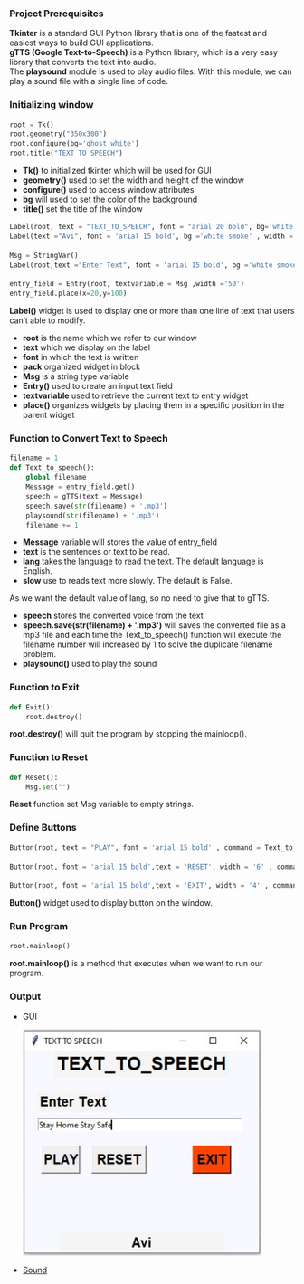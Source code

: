 ### Project Prerequisites
**Tkinter** is a standard GUI Python library that is one of the fastest and easiest ways to build GUI applications. <br>
**gTTS (Google Text-to-Speech)** is a Python library, which is a very easy library that converts the text into audio. <br>
The **playsound** module is used to play audio files. With this module, we can play a sound file with a single line of code. <br>

### Initializing window
```python
root = Tk()
root.geometry("350x300") 
root.configure(bg='ghost white')
root.title("TEXT TO SPEECH")
```
- **Tk()** to initialized tkinter which will be used for GUI <br>
- **geometry()** used to set the width and height of the window <br>
- **configure()** used to access window attributes <br>
- **bg** will used to set the color of the background <br>
- **title()** set the title of the window <br>

```python
Label(root, text = "TEXT_TO_SPEECH", font = "arial 20 bold", bg='white smoke').pack()
Label(text ="Avi", font = 'arial 15 bold', bg ='white smoke' , width = '20').pack(side = 'bottom')

Msg = StringVar()
Label(root,text ="Enter Text", font = 'arial 15 bold', bg ='white smoke').place(x=20,y=60)

entry_field = Entry(root, textvariable = Msg ,width ='50')
entry_field.place(x=20,y=100)
```
**Label()** widget is used to display one or more than one line of text that users can’t able to modify. <br>

- **root** is the name which we refer to our window <br>
- **text** which we display on the label <br>
- **font** in which the text is written <br>
- **pack** organized widget in block <br>
- **Msg** is a string type variable <br>
- **Entry()** used to create an input text field <br>
- **textvariable** used to retrieve the current text to entry widget <br>
- **place()** organizes widgets by placing them in a specific position in the parent widget <br>

### Function to Convert Text to Speech
```python
filename = 1
def Text_to_speech():
    global filename
    Message = entry_field.get()
    speech = gTTS(text = Message)
    speech.save(str(filename) + '.mp3')
    playsound(str(filename) + '.mp3')
    filename += 1
```
- **Message** variable will stores the value of entry_field <br>
- **text** is the sentences or text to be read. <br>
- **lang** takes the language to read the text. The default language is English. <br>
- **slow** use to reads text more slowly. The default is False. <br>

As we want the default value of lang, so no need to give that to gTTS. <br>

- **speech** stores the converted voice from the text <br>
- **speech.save(str(filename) + '.mp3')** will saves the converted file as a mp3 file and each time the Text_to_speech() function will execute the filename number will increased by 1 to solve the duplicate filename problem. <br>
- **playsound()** used to play the sound <br>

### Function to Exit
```python
def Exit():
    root.destroy()
```
**root.destroy()** will quit the program by stopping the mainloop(). <br>

### Function to Reset
```python
def Reset():
    Msg.set("")
```
**Reset** function set Msg variable to empty strings.

### Define Buttons
```python
Button(root, text = "PLAY", font = 'arial 15 bold' , command = Text_to_speech ,width = '4').place(x=25,y=140)

Button(root, font = 'arial 15 bold',text = 'RESET', width = '6' , command = Reset).place(x=100 , y = 140)

Button(root, font = 'arial 15 bold',text = 'EXIT', width = '4' , command = Exit, bg = 'OrangeRed1').place(x=250 , y = 140)
```
**Button()** widget used to display button on the window.

### Run Program
```python
root.mainloop()
```
**root.mainloop()** is a method that executes when we want to run our program.

### Output
- GUI
  <p align="left">
  <a href="https://github.com/sahaavi/Convert-Text-to-Speech/blob/main/Output/GUI.jpg"><img width src="https://github.com/sahaavi/Convert-Text-to-Speech/blob/main/Output/GUI.jpg?raw=true" alt="HackerRank" height="400" width="250" ></a>
    </p>
- [Sound](https://github.com/sahaavi/Convert-Text-to-Speech/blob/main/Output/1.mp3)
